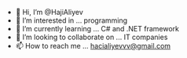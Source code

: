 - 👋 Hi, I’m @HajiAliyev
- 👀 I’m interested in ... programming
- 🌱 I’m currently learning ... C# and .NET framework
- 💞️ I’m looking to collaborate on ... IT companies
- 📫 How to reach me ... hacialiyevvv@gmail.com

<!---
HajiAliyev/HajiAliyev is a ✨ special ✨ repository because its `README.md` (this file) appears on your GitHub profile.
You can click the Preview link to take a look at your changes.
--->
